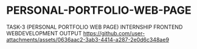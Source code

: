 # PERSONAL-PORTFOLIO-WEB-PAGE
TASK-3 (PERSONAL PORTFOLIO WEB PAGE)
INTERNSHIP FRONTEND WEBDEVELOPMENT
OUTPUT
https://github.com/user-attachments/assets/0636aac2-3ab3-4414-a287-2e0d6c348ae9
